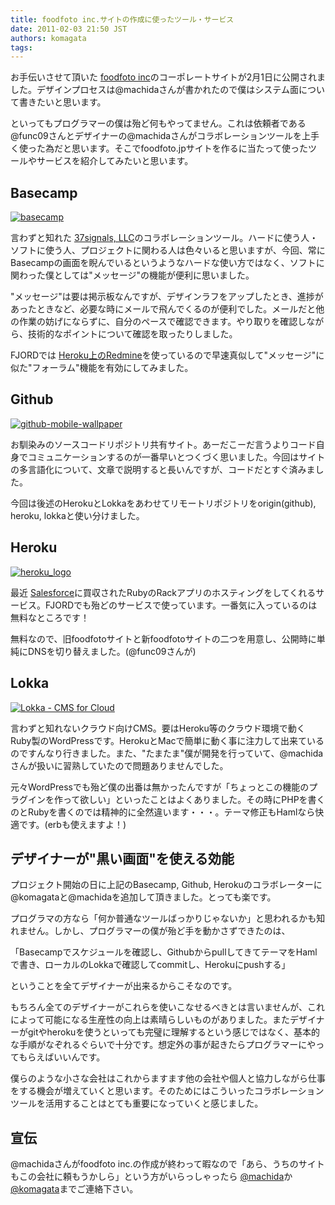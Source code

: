 ```yaml
---
title: foodfoto inc.サイトの作成に使ったツール・サービス
date: 2011-02-03 21:50 JST
authors: komagata
tags:  
---
```

お手伝いさせて頂いた [foodfoto inc](http://foodfoto.jp)のコーポレートサイトが2月1日に公開されました。デザインプロセスは@machidaさんが書かれたので僕はシステム面について書きたいと思います。

といってもプログラマーの僕は殆ど何もやってません。これは依頼者である@func09さんとデザイナーの@machidaさんがコラボレーションツールを上手く使った為だと思います。そこでfoodfoto.jpサイトを作るに当たって使ったツールやサービスを紹介してみたいと思います。

## Basecamp

 [![basecamp](http://farm5.static.flickr.com/4080/5412268263_622eae84d0.jpg)](http://basecamphq.com/ "basecamp by komagata, on Flickr")

言わずと知れた [37signals, LLC](http://37signals.com/)のコラボレーションツール。ハードに使う人・ソフトに使う人、プロジェクトに関わる人は色々いると思いますが、今回、常にBasecampの画面を睨んでいるというようなハードな使い方ではなく、ソフトに関わった僕としては"メッセージ"の機能が便利に思いました。

"メッセージ"は要は掲示板なんですが、デザインラフをアップしたとき、進捗があったときなど、必要な時にメールで飛んでくるのが便利でした。メールだと他の作業の妨げにならずに、自分のペースで確認できます。やり取りを確認しながら、技術的なポイントについて確認を取ったりしました。

FJORDでは [Heroku上のRedmine](http://docs.komagata.org/4558)を使っているので早速真似して"メッセージ"に似た"フォーラム"機能を有効にしてみました。

## Github

 [![github-mobile-wallpaper](http://farm6.static.flickr.com/5173/5412284521_7fe22807ea_m.jpg)](http://github.com "github-mobile-wallpaper by komagata, on Flickr")

お馴染みのソースコードリポジトリ共有サイト。あーだこーだ言うよりコード自身でコミュニケーションするのが一番早いとつくづく思いました。今回はサイトの多言語化について、文章で説明すると長いんですが、コードだとすぐ済みました。

今回は後述のHerokuとLokkaをあわせてリモートリポジトリをorigin(github), heroku, lokkaと使い分けました。

## Heroku

 [![heroku_logo](http://farm5.static.flickr.com/4082/5412906786_4a9eed3bd5_o.png)](http://heroku.com "heroku\_logo by komagata, on Flickr")

最近 [Salesforce](http://www.salesforce.com)に買収されたRubyのRackアプリのホスティングをしてくれるサービス。FJORDでも殆どのサービスで使っています。一番気に入っているのは無料なところです！

無料なので、旧foodfotoサイトと新foodfotoサイトの二つを用意し、公開時に単純にDNSを切り替えました。(@func09さんが)

## Lokka

 [![Lokka - CMS for Cloud](http://farm6.static.flickr.com/5212/5412909542_d496b61e9f.jpg)](http://lokka.org "Lokka - CMS for Cloud by komagata, on Flickr")

言わずと知れないクラウド向けCMS。要はHeroku等のクラウド環境で動くRuby製のWordPressです。HerokuとMacで簡単に動く事に注力して出来ているのですんなり行きました。また、"たまたま"僕が開発を行っていて、@machidaさんが扱いに習熟していたので問題ありませんでした。

元々WordPressでも殆ど僕の出番は無かったんですが「ちょっとこの機能のプラグインを作って欲しい」といったことはよくありました。その時にPHPを書くのとRubyを書くのでは精神的に全然違います・・・。テーマ修正もHamlなら快適です。(erbも使えますよ！)

## デザイナーが"黒い画面"を使える効能

プロジェクト開始の日に上記のBasecamp, Github, Herokuのコラボレーターに@komagataと@machidaを追加して頂きました。とっても楽です。

プログラマの方なら「何か普通なツールばっかりじゃないか」と思われるかも知れません。しかし、プログラマーの僕が殆ど手を動かさずできたのは、

「Basecampでスケジュールを確認し、GithubからpullしてきてテーマをHamlで書き、ローカルのLokkaで確認してcommitし、Herokuにpushする」

ということを全てデザイナーが出来るからこそなのです。

もちろん全てのデザイナーがこれらを使いこなせるべきとは言いませんが、これによって可能になる生産性の向上は素晴らしいものがありました。またデザイナーがgitやherokuを使うといっても完璧に理解するという感じではなく、基本的な手順がなぞれるぐらいで十分です。想定外の事が起きたらプログラマーにやってもらえばいいんです。

僕らのような小さな会社はこれからますます他の会社や個人と協力しながら仕事をする機会が増えていくと思います。そのためにはこういったコラボレーションツールを活用することはとても重要になっていくと感じました。

## 宣伝

@machidaさんがfoodfoto inc.の作成が終わって暇なので「あら、うちのサイトもこの会社に頼もうかしら」という方がいらっしゃったら [@machida](http://twitter.com/machida)か [@komagata](http://twitter.com/komagata)までご連絡下さい。